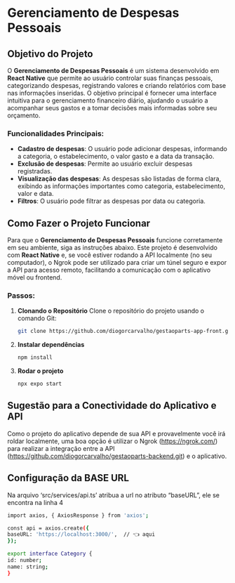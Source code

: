 # Gerenciamento de Despesas Pessoais

## Objetivo do Projeto

O **Gerenciamento de Despesas Pessoais** é um sistema desenvolvido em **React Native** que permite ao usuário controlar suas finanças pessoais, categorizando despesas, registrando valores e criando relatórios com base nas informações inseridas. O objetivo principal é fornecer uma interface intuitiva para o gerenciamento financeiro diário, ajudando o usuário a acompanhar seus gastos e a tomar decisões mais informadas sobre seu orçamento.

### Funcionalidades Principais:
- **Cadastro de despesas**: O usuário pode adicionar despesas, informando a categoria, o estabelecimento, o valor gasto e a data da transação.
- **Exclusão de despesas**: Permite ao usuário excluir despesas registradas.
- **Visualização das despesas**: As despesas são listadas de forma clara, exibindo as informações importantes como categoria, estabelecimento, valor e data.
- **Filtros**: O usuário pode filtrar as despesas por data ou categoria.

## Como Fazer o Projeto Funcionar

Para que o **Gerenciamento de Despesas Pessoais** funcione corretamente em seu ambiente, siga as instruções abaixo. Este projeto é desenvolvido com **React Native** e, se você estiver rodando a API localmente (no seu computador), o Ngrok pode ser utilizado para criar um túnel seguro e expor a API para acesso remoto, facilitando a comunicação com o aplicativo móvel ou frontend.

### Passos:

1. **Clonando o Repositório**
   Clone o repositório do projeto usando o comando Git:

   ```bash
   git clone https://github.com/diogorcarvalho/gestaoparts-app-front.git

2. **Instalar dependências**
   ```bash
   npm install

3. **Rodar o projeto**
   ```bash
   npx expo start

## Sugestão para a Conectividade do Aplicativo e API

Como  o projeto do aplicativo depende de sua API e provavelmente você irá roldar localmente, uma boa opção é utilizar o Ngrok (https://ngrok.com/) para realizar a integração entre a API (https://github.com/diogorcarvalho/gestaoparts-backend.git) e o aplicativo.

## Configuração da BASE URL

Na arquivo ‘src/services/api.ts’ atribua a url no atributo “baseURL”, ele se encontra na linha 4
   ```bash
   import axios, { AxiosResponse } from 'axios';

   const api = axios.create({
   baseURL: 'https://localhost:3000/',  // 👈 aqui
   });

   export interface Category {
   id: number;
   name: string;
   }

